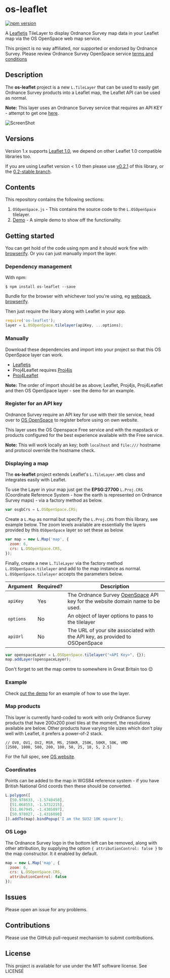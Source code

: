 # os-leaflet

[![npm version](https://badge.fury.io/js/os-leaflet.svg)](http://badge.fury.io/js/os-leaflet)

A [Leafletjs](http://leafletjs.com/) TileLayer to display Ordnance Survey map data in your Leaflet map via the OS OpenSpace web map service.

This project is no way affiliated, nor supported or endorsed by Ordnance Survey. Please review Ordnance Survey OpenSpace service [terms and conditions](https://www.ordnancesurvey.co.uk/business-and-government/licensing/licences/os-openspace-developer-agreement.html)

## Description

The **os-leaflet** project is a new `L.TileLayer` that can be used to easily get Ordnance Survey products into a Leaflet map, the Leaflet API can be used as normal.

**Note:** This layer uses an Ordnance Survey service that requires an API KEY - attempt to get one [here](http://www.ordnancesurvey.co.uk/business-and-government/products/os-openspace/api/index.html).

![ScreenShot](https://github.com/rob-murray/os-leaflet/raw/master/screenshot.png "Screenshot of demo app")

## Versions

Version 1.x supports [Leaflet 1.0](http://leafletjs.com/2016/09/27/leaflet-1.0-final.html), we depend on other Leaflet 1.0 compatible libraries too.

If you are using Leaflet version < 1.0 then please use [v0.2.1](https://github.com/rob-murray/os-leaflet/releases/tag/v0.2.1) of this library, or the [0.2-stable branch](https://github.com/rob-murray/os-leaflet/tree/0.2-stable).


## Contents

This repository contains the following sections:

1. `OSOpenSpace.js` - This contains the source code to the `L.OSOpenSpace` tilelayer.
2. [Demo](http://rob-murray.github.io/os-leaflet/) - A simple demo to show off the functionality.


## Getting started

You can get hold of the code using npm and it should work fine with [browserify](http://browserify.org/). Or you can just manually import the layer.

### Dependency management

With npm:

```
$ npm install os-leaflet --save
```

Bundle for the browser with whichever tool you're using, eg [webpack](https://webpack.github.io/), [browserify](http://browserify.org/).

Then just require the libary along with Leaflet in your app.

```javascript
require('os-leaflet');
layer = L.OSOpenSpace.tilelayer(apiKey, ...options);
```

### Manually

Download these dependencies and import into your project so that this OS OpenSpace layer can work.

* [Leafletjs](http://leafletjs.com/)
* Proj4Leaflet requires [Proj4js](http://trac.osgeo.org/proj4js/)
* [Proj4Leaflet](https://github.com/kartena/Proj4Leaflet)

**Note:** The order of import should be as above; Leaflet, Proj4js, Proj4Leaflet and then OS OpenSpace layer - see the demo for an example.


### Register for an API key

Ordnance Survey require an API key for use with their tile service, head over to [OS OpenSpace](http://www.ordnancesurvey.co.uk/business-and-government/products/os-openspace/api/index.html) to register before using on own website.

This layer uses the OS Openspace Free service and with the mapstack or products configured for the best experience available with the Free service.

**Note:** This will work locally an key; both `localhost` and `file:///` hostname and protocol override the hostname check.


### Displaying a map

The **os-leaflet** project extends Leaflet's `L.TileLayer.WMS` class and integrates easily with Leaflet.

To use the Layer in your map just get the **EPSG:27700** `L.Proj.CRS` (Coordinate Reference System - how the earth is represented on Ordnance Survey maps) - via a factory method as below.


```javascript
var osgbCrs = L.OSOpenSpace.CRS;
```

Create a `L.Map` as normal but specify the `L.Proj.CRS` from this library, see example below. The zoom levels available are essentially the layers provided by this `OSOpenSpace` layer so set these as below.

```javascript
var map = new L.Map('map', {
  zoom: 6,
  crs: L.OSOpenSpace.CRS,
});
```

Finally, create a new `L.TileLayer` via the factory method `L.OSOpenSpace.tilelayer` and add to the map instance as normal. `L.OSOpenSpace.tilelayer` accepts the parameters below.

| Argument | Required? | Description |
|---|---|---|
| `apiKey` | Yes | The Ordnance Survey [OpenSpace](http://www.ordnancesurvey.co.uk/business-and-government/products/os-openspace/api/index.html) API key for the website domain name to be used. |
| `options` | No | An object of layer options to pass to the tilelayer |
| `apiUrl` | No | The URL of your site associated with the API key, as provided to OSOpenSpace |


```javascript
var openspaceLayer = L.OSOpenSpace.tilelayer("<API Key>", {});
map.addLayer(openspaceLayer);
```

Don't forget to set the map centre to somewhere in Great Britain too 😉

### Example

Check [out the demo](http://rob-murray.github.io/os-leaflet/) for an example of how to use the layer.


### Map products

This layer is currently hard-coded to work with only Ordnance Survey products that have 200x200 pixel tiles at the moment, the resolutions available are below. Other products have varying tile sizes which don't play well with Leaflet, it prefers a power-of-2 stack.

```
// OV0, OV1, OV2, MSR, MS, 250KR, 250K, 50KR, 50K, VMD
[2500, 1000, 500, 200, 100, 50, 25, 10, 5, 2.5]
```

For the full spec, see [OS website](http://www.ordnancesurvey.co.uk/business-and-government/help-and-support/web-services/os-ondemand/configuring-wmts.html).

### Coordinates

Points can be added to the map in WGS84 reference system - if you have British National Grid coords then these should be converted.

```javascript
L.polygon([
  [50.978633, -1.5740458],
  [51.068553, -1.5732215],
  [51.067945, -1.4305097],
  [50.978027, -1.4316098]
]).addTo(map).bindPopup('I am the SU32 10K square');
```

### OS Logo

The Ordnance Survey logo in the bottom left can be removed, along with other attribution, by supplying the option `{ attributionControl: false }` to the map constructor. It it enabled by default.

```javascript
map = new L.Map('map', {
  zoom: 6,
  crs: L.OSOpenSpace.CRS,
  attributionControl: false
});
```


## Issues

Please open an issue for any problems.


## Contributions

Please use the GitHub pull-request mechanism to submit contributions.


## License

This project is available for use under the MIT software license. See LICENSE
